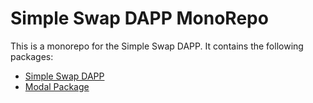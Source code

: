 # Simple Swap DAPP MonoRepo

This is a monorepo for the Simple Swap DAPP. It contains the following packages:

- [Simple Swap DAPP](apps/example/README.md)
- [Modal Package](libraries/pushkin-simple-modals/README.md)